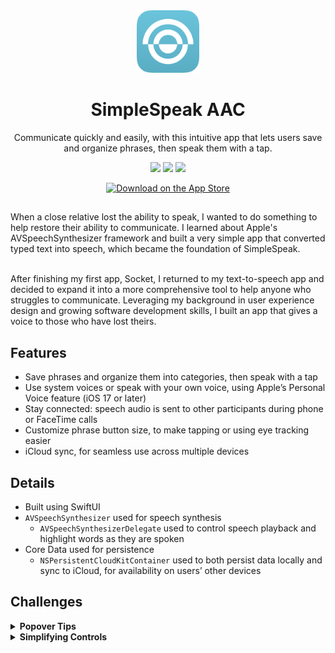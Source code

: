 <div align="center">
  <img src='https://github.com/jus10risner/jus10risner.github.io/blob/main/docs/assets/simplespeak-app-icon.png?raw=true' height='100'>
  <h1>SimpleSpeak AAC</h1>
  <p>Communicate quickly and easily, with this intuitive app that lets users save and organize phrases, then speak them with a tap.</p>

  <img src='https://github.com/jus10risner/jus10risner.github.io/docs/assets/simplespeak-site-image1.png?raw=true' height='500'> <img src='https://github.com/jus10risner/jus10risner.github.io/docs/assets/simplespeak-site-image2.png?raw=true' height='500'> <img src='https://github.com/jus10risner/jus10risner.github.io/docs/assets/simplespeak-site-image3.png?raw=true' height='500'>

  <a href="https://apps.apple.com/app/id6743131751">
    <img src="https://tools.applemediaservices.com/api/badges/download-on-the-app-store/white/en-us?size=250x83&amp;releaseDate=1276560000&h=7e7b68fad19738b5649a1bfb78ff46e9"
          alt="Download on the App Store"/>
  </a>
</div>

## 
When a close relative lost the ability to speak, I wanted to do something to help restore their ability to communicate. I learned about Apple's AVSpeechSynthesizer framework and built a very simple app that converted typed text into speech, which became the foundation of SimpleSpeak.

<br>
After finishing my first app, Socket, I returned to my text-to-speech app and decided to expand it into a more comprehensive tool to help anyone who struggles to communicate. Leveraging my background in user experience design and growing software development skills, I built an app that gives a voice to those who have lost theirs.


## Features

- Save phrases and organize them into categories, then speak with a tap
- Use system voices or speak with your own voice, using Apple’s Personal Voice feature (iOS 17 or later)
- Stay connected: speech audio is sent to other participants during phone or FaceTime calls
- Customize phrase button size, to make tapping or using eye tracking easier
- iCloud sync, for seamless use across multiple devices


## Details

- Built using SwiftUI
- `AVSpeechSynthesizer` used for speech synthesis
  - `AVSpeechSynthesizerDelegate` used to control speech playback and highlight words as they are spoken
- Core Data used for persistence
  - `NSPersistentCloudKitContainer` used to both persist data locally and sync to iCloud, for availability on users’ other devices


## Challenges

<details>
  <summary><b>Popover Tips</b></summary>
  </br>

To make onboarding simple and unobtrusive, I decided to use popover-style tips to communicate useful information. Since SimpleSpeak is available for iOS 16.4 and later, but TipKit isn’t available prior to iOS 17, I needed to use standard popovers to display tips. This required forcing an iPad-style popover when showing a tip, since iOS displays a sheet-style modal by default. 

The new `.presentationCompactAdaptation(.popover)` modifier in iOS 16.4 makes it easy to implement an iPad-style popover. However, popovers still behave like sheets, so they require careful handling to avoid issues (e.g., tapping a button to present a sheet while a popover is already visible can freeze the UI). To solve this, I used an enum to track which popover is displayed and disabled other interactive elements while the popover is active. The result is an onboarding experience that provides information as it becomes relevant.

</details>

<details>
  <summary><b>Simplifying Controls</b></summary>
  </br>

Creating simple controls in an Augmented and Alternative Communication (AAC) app presents the challenge of balancing ease of use with functionality. At the very least, the app needs to include essential buttons like play, pause, and cancel to ensure users can control speech playback. The key is designing intuitive, accessible controls that are straightforward while still offering the necessary functionality.

My solution was to create one button whose function changes depending on the current app context. When the app is idle, the button reveals the keyboard for text-to-speech functionality. When speech is occurring, the button animates into a pause button. If speech is paused, the button animates again to display play and cancel options. This improves accessibility, because users can control basic app functions without needing to move their finger excessively, making control more efficient and less physically demanding (especially important for ALS patients and others with fine motor control challenges).
  
</details>
